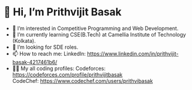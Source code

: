# 👋 Hi, I’m Prithvijit Basak
- 👀 I’m interested in Competitive Programming and Web Development.
- 🌱 I’m currently learning CSE(B.Tech) at Camellia Institute of Technology (Kolkata).
- 💞️ I’m looking for SDE roles.
- 📫 How to reach me: LinkedIn: https://www.linkedin.com/in/prithvijit-basak-4217461b6/
- :technologist: My all coding profiles: 
Codeforces: https://codeforces.com/profile/prithvijitbasak                                     
CodeChef: https://www.codechef.com/users/prithvibasak
<!---
prithvijitbasak/prithvijitbasak is a ✨ special ✨ repository because its `README.md` (this file) appears on your GitHub profile.
You can click the Preview link to take a look at your changes.
--->
